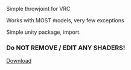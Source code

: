 Simple throwjoint for VRC

Works with MOST models, very few exceptions

Simple unity package, import.

### Do NOT REMOVE / EDIT ANY SHADERS! 

[Download](https://github.com/QuinTekno/VRC-Throw-joint/releases/latest)
